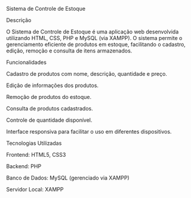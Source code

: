 Sistema de Controle de Estoque

Descrição

O Sistema de Controle de Estoque é uma aplicação web desenvolvida utilizando HTML, CSS, PHP e MySQL (via XAMPP). O sistema permite o gerenciamento eficiente de produtos em estoque, facilitando o cadastro, edição, remoção e consulta de itens armazenados.

Funcionalidades

Cadastro de produtos com nome, descrição, quantidade e preço.

Edição de informações dos produtos.

Remoção de produtos do estoque.

Consulta de produtos cadastrados.

Controle de quantidade disponível.

Interface responsiva para facilitar o uso em diferentes dispositivos.

Tecnologias Utilizadas

Frontend: HTML5, CSS3

Backend: PHP

Banco de Dados: MySQL (gerenciado via XAMPP)

Servidor Local: XAMPP

